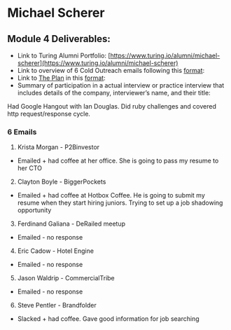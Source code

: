 # Michael Scherer

## Module 4 Deliverables:

* Link to Turing Alumni Portfolio: [https://www.turing.io/alumni/michael-scherer](https://www.turing.io/alumni/michael-scherer)
* Link to overview of 6 Cold Outreach emails following this [format](https://github.com/turingschool/professional_skills/blob/master/module_four/outreach_deliverable_guidelines.md):
* Link to [The Plan](https://github.com/turingschool/backend-curriculum-site/blob/gh-pages/module4/projects/the-plan/index.md) in this [format](https://github.com/turingschool/backend-curriculum-site/blob/gh-pages/module4/projects/the-plan/template.markdown):
* Summary of participation in a actual interview or practice interview that includes details of the company, interviewer’s name, and their title:

Had Google Hangout with Ian Douglas. Did ruby challenges and covered http request/response cycle.

### 6 Emails
1. Krista Morgan - P2Binvestor
  * Emailed + had coffee at her office. She is going to pass my resume to her CTO
2. Clayton Boyle - BiggerPockets
  * Emailed + had coffee at Hotbox Coffee. He is going to submit my resume when they start hiring juniors.  Trying to set up a job shadowing opportunity 
3. Ferdinand Galiana - DeRailed meetup
  * Emailed - no response
4. Eric Cadow - Hotel Engine
  * Emailed - no response
5. Jason Waldrip - CommercialTribe
  * Emailed - no response
6. Steve Pentler - Brandfolder
  * Slacked + had coffee. Gave good information for job searching

